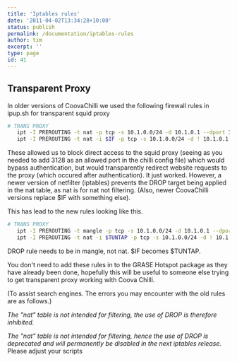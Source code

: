 ```yaml
---
title: 'Iptables rules'
date: '2011-04-02T13:34:28+10:00'
status: publish
permalink: /documentation/iptables-rules
author: tim
excerpt: ''
type: page
id: 41
---
```

## Transparent Proxy

In older versions of CoovaChilli we used the following firewall rules in ipup.sh for transparent squid proxy
```sh
# TRANS PROXY
   ipt -I PREROUTING -t nat -p tcp -s 10.1.0.0/24 -d 10.1.0.1 --dport 3128 -j DROP
   ipt -I PREROUTING -t nat -i $IF -p tcp -s 10.1.0.0/24 -d ! 10.1.0.1 --dport 80 -j REDIRECT --to 3128
```
These allowed us to block direct access to the squid proxy (seeing as you needed to add 3128 as an allowed port in the chilli config file) which would bypass authentication, but would transparently redirect website requests to the proxy (which occured after authentication). It just worked. However, a newer version of netfilter (iptables) prevents the DROP target being applied in the nat table, as nat is for nat not filtering. (Also, newer CoovaChilli versions replace $IF with something else).

This has lead to the new rules looking like this.
```sh
# TRANS PROXY
   ipt -I PREROUTING -t mangle -p tcp -s 10.1.0.0/24 -d 10.1.0.1 --dport 3128 -j DROP
   ipt -I PREROUTING -t nat -i $TUNTAP -p tcp -s 10.1.0.0/24 -d ! 10.1.0.1 --dport 80 -j REDIRECT --to 3128
```

DROP rule needs to be in mangle, not nat. $IF becomes $TUNTAP.

You don't need to add these rules in to the GRASE Hotspot package as they have already been done, hopefully this will be useful to someone else trying to get transparent proxy working with Coova Chilli.

(To assist search engines. The errors you may encounter with the old rules are as follows.)

_The "nat" table is not intended for filtering, the use of DROP is therefore inhibited._

_The "nat" table is not intended for filtering, hence the use of DROP is deprecated and will permanently be disabled in the next iptables release._ Please adjust your scripts